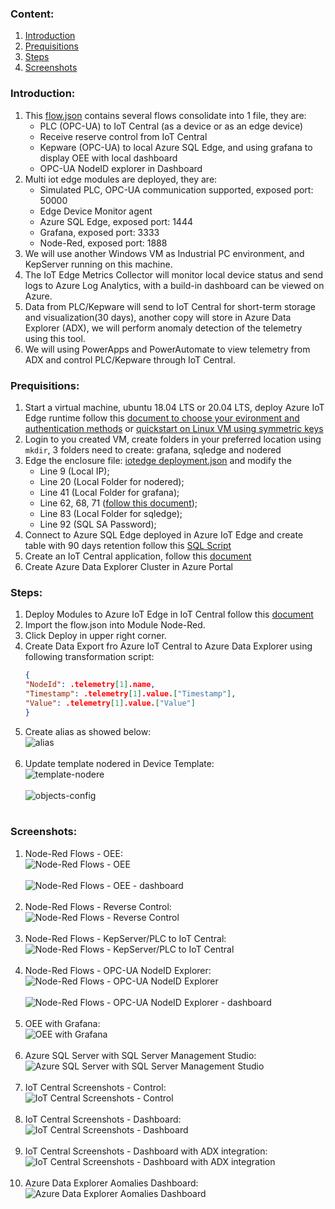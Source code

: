 ### Content:
1. [Introduction](#introduction)
2. [Prequisitions](#prequisitions)
3. [Steps](#steps)
4. [Screenshots](#screenshots)

### Introduction: 
1. This [flow.json](./flows.json) contains several flows consolidate into 1 file, they are:
    - PLC (OPC-UA) to IoT Central (as a device or as an edge device)
    - Receive reserve control from IoT Central
    - Kepware (OPC-UA) to local Azure SQL Edge, and using grafana to display OEE with local dashboard
    - OPC-UA NodeID explorer in Dashboard
2. Multi iot edge modules are deployed, they are:
    - Simulated PLC, OPC-UA communication supported, exposed port: 50000
    - Edge Device Monitor agent
    - Azure SQL Edge, exposed port: 1444
    - Grafana, exposed port: 3333
    - Node-Red, exposed port: 1888
3. We will use another Windows VM as Industrial PC environment, and KepServer running on this machine.
4. The IoT Edge Metrics Collector will monitor local device status and send logs to Azure Log Analytics, with a build-in dashboard can be viewed on Azure.
5. Data from PLC/Kepware will send to IoT Central for short-term storage and visualization(30 days), another copy will store in Azure Data Explorer (ADX), we will perform anomaly detection of the telemetry using this tool.
6. We will using PowerApps and PowerAutomate to view telemetry from ADX and control PLC/Kepware through IoT Central.

### Prequisitions:
1. Start a virtual machine, ubuntu 18.04 LTS or 20.04 LTS, deploy Azure IoT Edge runtime follow this [document to choose your evironment and authentication methods](https://docs.microsoft.com/en-us/azure/iot-edge/how-to-create-iot-edge-device?view=iotedge-2020-11) or [quickstart on Linux VM using symmetric keys](https://docs.microsoft.com/en-us/azure/iot-edge/how-to-provision-single-device-linux-symmetric?view=iotedge-2020-11&tabs=azure-portal%2Cubuntu)
2. Login to you created VM, create folders in your preferred location using `mkdir`, 3 folders need to create: grafana, sqledge and nodered
3. Edge the enclosure file: [iotedge deployment.json](./iotedge%20deploy.json) and modify the 
    - Line 9 (Local IP); 
    - Line 20 (Local Folder for nodered); 
    - Line 41 (Local Folder for grafana); 
    - Line 62, 68, 71 ([follow this document](https://docs.microsoft.com/en-us/azure/iot-edge/how-to-collect-and-transport-metrics?view=iotedge-2020-11&tabs=iothub)); 
    - Line 83 (Local Folder for sqledge); 
    - Line 92 (SQL SA Password); 
4. Connect to Azure SQL Edge deployed in Azure IoT Edge and create table with 90 days retention follow this [SQL Script](./SQL%20Script.sql)
5. Create an IoT Central application, follow this [document](https://docs.microsoft.com/en-us/azure/iot-central/core/howto-create-iot-central-application)
6. Create Azure Data Explorer Cluster in Azure Portal

### Steps:
1. Deploy Modules to Azure IoT Edge in IoT Central follow this [document](https://docs.microsoft.com/en-us/learn/modules/connect-iot-edge-device-to-iot-central/4-deploy-iot-edge-to-virtual-machine)
2. Import the flow.json into Module Node-Red.
3. Click Deploy in upper right corner.
4. Create Data Export fro Azure IoT Central to Azure Data Explorer using following transformation script: </br>
    ```json
    {
    "NodeId": .telemetry[1].name,
    "Timestamp": .telemetry[1].value.["Timestamp"],
    "Value": .telemetry[1].value.["Value"]
    }
    ```
5. Create alias as showed below:</br> ![alias](./images/alias.png)</br></br>
6. Update template nodered in Device Template:</br>
    ![template-nodere](./images/central%20config.png)</br></br>
    ![objects-config](./images/object.png)</br></br>

### Screenshots:
1. Node-Red Flows - OEE:</br> ![Node-Red Flows - OEE](./images/OEE.png)</br></br> ![Node-Red Flows - OEE - dashboard](./images/nodered%20dashboard.png)</br></br>
2. Node-Red Flows - Reverse Control:</br> ![Node-Red Flows - Reverse Control](./images/reverse%20control.png)</br></br>
3. Node-Red Flows - KepServer/PLC to IoT Central:</br> ![Node-Red Flows - KepServer/PLC to IoT Central](./images/Machine%20Data.png)</br></br>
4. Node-Red Flows - OPC-UA NodeID Explorer:</br> ![Node-Red Flows - OPC-UA NodeID Explorer](./images/explorer.png)</br></br> ![Node-Red Flows - OPC-UA NodeID Explorer - dashboard](./images/explorer%20dashboard.png)</br></br>
5. OEE with Grafana:</br> ![OEE with Grafana](./images/oee-dashboard-grafana.png)</br></br>
6. Azure SQL Server with SQL Server Management Studio:</br> ![Azure SQL Server with SQL Server Management Studio](./images/SSMS.png)</br></br>
7. IoT Central Screenshots - Control:</br> ![IoT Central Screenshots - Control](./images/central-control.png)</br></br>
8. IoT Central Screenshots - Dashboard:</br> ![IoT Central Screenshots - Dashboard](./images/central-dashboard.png)</br></br>
8. IoT Central Screenshots - Dashboard with ADX integration:</br> ![IoT Central Screenshots - Dashboard with ADX integration](./images/central-dashboard-with-adx.png)</br></br>
9. Azure Data Explorer Aomalies Dashboard:</br> ![Azure Data Explorer Aomalies Dashboard](./images/adx.png)</br></br>